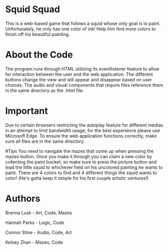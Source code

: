 # Squid Squad
This is a web-based game that follows a squid whose only goal is to paint. Unfortunately, he only has one color of ink! Help him find more colors to finish off his beautiful painting.

# About the Code
The program runs through HTML utilizing its eventlistener feature to allow for interaction between the user and the web application. The different buttons change the view and will appear and disappear based on user choices. The audio and visual components that require files reference them in the same directory as the .html file.

# Important
Due to certain browsers restricting the autoplay feature for different medias in an attempt to limit bandwidth usage, for the best experience please use Microsoft Edge. To ensure the web application functions correctly, make sure all files are in the same directory.

#Tips
You need to navigate the mazes that come up when pressing the mazes button. Once you make it through you can claim a new color by collecting the paint bucket, so make sure to press the picture button and lead the little squid to whichever field on his uncolored painting he wants to paint. There are 4 colors to find and 4 different things the squid wants to color! (He's gotta keep it simple for his first couple artistic ventures!)

# Authors
Brenna Lusk - Art, Code, Mazes

Hannah Parks - Logic, Code

Connor Stine - Audio, Code, Art

Kelsey Zhan - Mazes, Code
